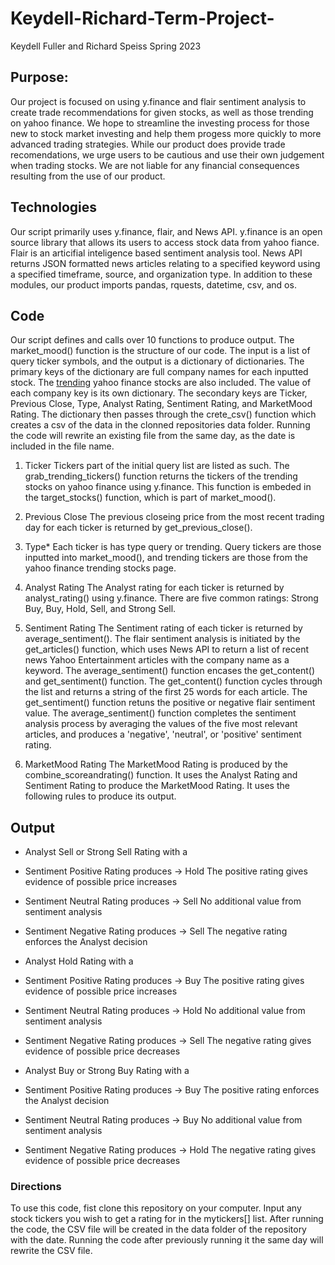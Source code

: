 # Keydell-Richard-Term-Project-

Keydell Fuller and Richard Speiss
Spring 2023


## Purpose:

Our project is focused on using y.finance and flair sentiment analysis to create trade recommendations for given stocks, as well as those trending on yahoo finance. We hope to streamline the investing process for those new to stock market investing and help them progess more quickly to more advanced trading strategies. While our product does provide trade recomendations, we urge users to be cautious and use their own judgement when trading stocks. We are not liable for any financial consequences resulting from the use of our product. 

## Technologies
Our script primarily uses y.finance, flair, and News API. y.finance is an open source library that allows its users to access stock data from yahoo fiance. Flair is an articifial inteligence based sentiment analysis tool. News API returns JSON formatted news articles relating to a specified keyword using a specified timeframe, source, and organization type. In addition to these modules, our product imports pandas, rquests, datetime, csv, and os.  


## Code
Our script defines and calls over 10 functions to produce output. The market_mood() function is the structure of our code. The input is a list of query ticker symbols, and the output is a dictionary of dictionaries. The primary keys of the dictionary are full company names for each inputted stock. The [trending](https://finance.yahoo.com/trending-tickers) yahoo finance stocks are also included. The value of each company key is its own dictionary. The secondary keys are Ticker, Previous Close, Type, Analyst Rating, Sentiment Rating, and MarketMood Rating. The dictionary then passes through the crete_csv() function which creates a csv of the data in the clonned repositories data folder. Running the code will rewrite an existing file from the same day, as the date is included in the file name. 

1. Ticker
Tickers part of the initial query list are listed as such. The grab_trending_tickers() function returns the tickers of the trending stocks on yahoo finance using y.finance. This function is embeded in the target_stocks() function, which is part of market_mood(). 

2. Previous Close
The previous closeing price from the most recent trading day for each ticker is returned by get_previous_close(). 

3. Type*
Each ticker is has type query or trending. Query tickers are those inputted into market_mood(), and trending tickers are those from the yahoo finance trending stocks page.

4. Analyst Rating
The Analyst rating for each ticker is returned by analyst_rating() using y.finance. There are five common ratings: Strong Buy, Buy, Hold, Sell, and Strong Sell. 

5. Sentiment Rating
The Sentiment rating of each ticker is returned by average_sentiment(). The flair sentiment analysis is initiated by the get_articles() function, which uses News API to return a list of recent news Yahoo Entertainment articles with the company name as a keyword. The average_sentiment() function encases the get_content() and get_sentiment() function. The get_content() function cycles through the list and returns a string of the first 25 words for each article. The get_sentiment() function retuns the positive or negative flair sentiment value. The average_sentiment() function completes the sentiment analysis process by averaging the values of the five most relevant articles, and produces a 'negative', 'neutral', or 'positive' sentiment rating. 

6. MarketMood Rating
The MarketMood Rating is produced by the combine_scoreandrating() function. It uses the Analyst Rating and Sentiment Rating to produce the MarketMood Rating. It uses the following rules to produce its output. 

## Output 

* Analyst Sell or Strong Sell Rating with a

-   Sentiment Positive Rating produces → Hold
    The positive rating gives evidence of possible price increases

-   Sentiment Neutral Rating produces → Sell
    No additional value from sentiment analysis 

-   Sentiment Negative Rating produces → Sell
    The negative rating enforces the Analyst decision 

        
* Analyst Hold Rating with a

-   Sentiment Positive Rating produces → Buy
    The positive rating gives evidence of possible price increases

-   Sentiment Neutral Rating produces → Hold
    No additional value from sentiment analysis 

-   Sentiment Negative Rating produces → Sell
    The negative rating gives evidence of possible price decreases 


* Analyst Buy or Strong Buy Rating with a

-   Sentiment Positive Rating produces → Buy
    The positive rating enforces the Analyst decision 

-   Sentiment Neutral Rating produces → Buy
    No additional value from sentiment analysis 

-   Sentiment Negative Rating produces → Hold
    The negative rating gives evidence of possible price decreases 


### Directions
To use this code, fist clone this repository on your computer. Input any stock tickers you wish to get a rating for in the mytickers[] list. After running the code, the CSV file will be created in the data folder of the repository with the date. Running the code after previously running it the same day will rewrite the CSV file. 
